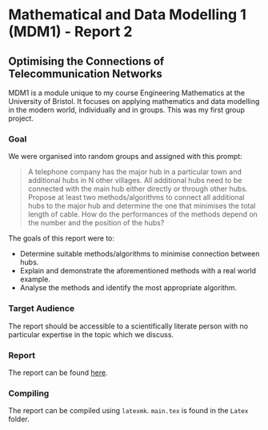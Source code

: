 # Mathematical and Data Modelling 1 (MDM1) - Report 2

## Optimising the Connections of Telecommunication Networks

MDM1 is a module unique to my course Engineering Mathematics at the University of Bristol. It focuses on applying mathematics and data modelling in the modern world, individually and in groups. This was my first group project.

### Goal
We were organised into random groups and assigned with this prompt:

> A telephone company has the major hub in a particular town and additional hubs in N other villages. All additional hubs need to be connected with the main hub either directly or through other hubs. Propose at least two methods/algorithms to connect all additional hubs to the major hub and determine the one that minimises the total length of cable. How do the performances of the methods depend on the number and the position of the hubs?

The goals of this report were to:
- Determine suitable methods/algorithms to minimise connection between hubs.
- Explain and demonstrate the aforementioned methods with a real world example.
- Analyse the methods and identify the most appropriate algorithm.

### Target Audience
The report should be accessible to a scientifically literate person with no particular expertise in the topic which we discuss.

### Report
The report can be found [here](MDM1%20REP2.pdf).

### Compiling
The report can be compiled using `latexmk`.
`main.tex` is found in the `Latex` folder.
